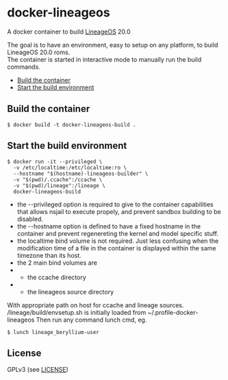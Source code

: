 # docker-lineageos

A docker container to build [LineageOS](https://lineageos.org/) 20.0

The goal is to have an environment, easy to setup on any platform, to build LineageOS 20.0 roms.  
The container is started in interactive mode to manually run the build commands.  

<!-- MDTOC maxdepth:6 firsth1:0 numbering:0 flatten:0 bullets:1 updateOnSave:1 -->

- [Build the container](#build-the-container)
- [Start the build environment](#start-the-build-environment)

<!-- /MDTOC -->

## Build the container

```shell
$ docker build -t docker-lineageos-build .
```

## Start the build environment

```shell
$ docker run -it --privileged \
  -v /etc/localtime:/etc/localtime:ro \
  --hostname "$(hostname)-lineageos-builder" \
  -v "$(pwd)/.ccache":/ccache \
  -v "$(pwd)/lineage":/lineage \
  docker-lineageos-build
```

* the --privileged option is required to give to the container capabilities that allows nsjail to execute propely, and prevent sandbox building to be disabled. 
* the --hostname option is defined to have a fixed hostname in the container and prevent regenereting the kernel and model specific stuff.
* the localtime bind volume is not required. Just less confusing when the modification time of a file in the container is displayed within the same timezone than its host.
* the 2 main bind volumes are
* * the ccache directory
* * the lineageos source directory

With appropriate path on host for ccache and lineage sources.  
/lineage/build/envsetup.sh is initially loaded from ~/.profile-docker-lineageos
Then run any command   lunch cmd, eg.
```shell
$ lunch lineage_beryllium-user
```

## License
GPLv3 (see [LICENSE](LICENSE))
